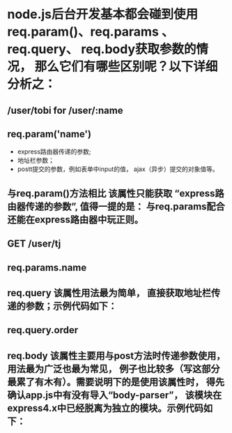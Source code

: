 # node.js后台开发基本都会碰到使用 req.param()、req.params 、 req.query、 req.body获取参数的情况， 那么它们有哪些区别呢？以下详细分析之：

## /user/tobi for /user/:name
## req.param('name')
- express路由器传递的参数;
- 地址栏参数；
- postt提交的参数，例如表单中input的值， ajax（异步）提交的对象值等。


## 与req.param()方法相比 该属性只能获取 “express路由器传递的参数”,  值得一提的是： 与req.params配合还能在express路由器中玩正则。
## GET /user/tj
## req.params.name


## req.query 该属性用法最为简单， 直接获取地址栏传递的参数；示例代码如下：
## req.query.order

## req.body 该属性主要用与post方法时传递参数使用， 用法最为广泛也最为常见， 例子也比较多（写这部分最累了有木有）。需要说明下的是使用该属性时， 得先确认app.js中有没有导入“body-parser”， 该模块在express4.x中已经脱离为独立的模块。示例代码如下：